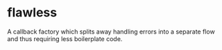 flawless
========

A callback factory which splits away handling errors into a separate flow and thus requiring less boilerplate code.
